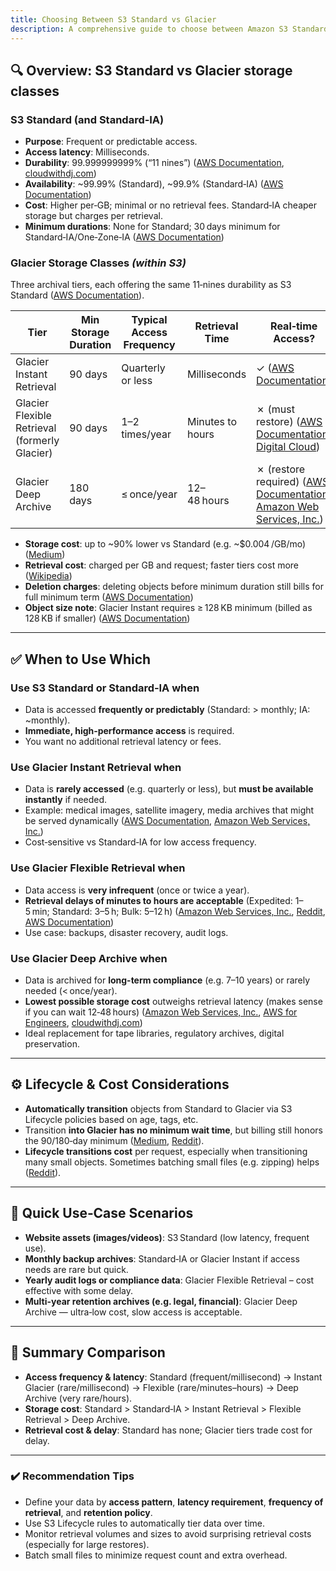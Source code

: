 ```yaml
---
title: Choosing Between S3 Standard vs Glacier
description: A comprehensive guide to choose between Amazon S3 Standard and Glacier storage classes based on your data access patterns and cost considerations.
---
```


## 🔍 Overview: S3 Standard vs Glacier storage classes

### **S3 Standard (and Standard‑IA)**

* **Purpose**: Frequent or predictable access.
* **Access latency**: Milliseconds.
* **Durability**: 99.999999999% (“11 nines”) ([AWS Documentation][1], [cloudwithdj.com][2])
* **Availability**: \~99.99% (Standard), \~99.9% (Standard‑IA) ([AWS Documentation][1])
* **Cost**: Higher per‑GB; minimal or no retrieval fees. Standard‑IA cheaper storage but charges per retrieval.
* **Minimum durations**: None for Standard; 30 days minimum for Standard‑IA/One‑Zone‑IA ([AWS Documentation][1])

### **Glacier Storage Classes** *(within S3)*

Three archival tiers, each offering the same 11‑nines durability as S3 Standard ([AWS Documentation][3]).

| Tier                                          | Min Storage Duration | Typical Access Frequency | Retrieval Time   | Real‑time Access?                                                             |
| --------------------------------------------- | -------------------- | ------------------------ | ---------------- | ----------------------------------------------------------------------------- |
| Glacier Instant Retrieval                     | 90 days              | Quarterly or less        | Milliseconds     | ✓ ([AWS Documentation][3])                                                    |
| Glacier Flexible Retrieval (formerly Glacier) | 90 days              | 1–2 times/year           | Minutes to hours | ✗ (must restore) ([AWS Documentation][3], [Digital Cloud][4])                 |
| Glacier Deep Archive                          | 180 days             | ≤ once/year              | 12–48 hours      | ✗ (restore required) ([AWS Documentation][3], [Amazon Web Services, Inc.][5]) |

* **Storage cost**: up to \~90% lower vs Standard (e.g. \~\$0.004 /GB/mo) ([Medium][6])
* **Retrieval cost**: charged per GB and request; faster tiers cost more ([Wikipedia][7])
* **Deletion charges**: deleting objects before minimum duration still bills for full minimum term ([AWS Documentation][3])
* **Object size note**: Glacier Instant requires ≥ 128 KB minimum (billed as 128 KB if smaller) ([AWS Documentation][3])

---

## ✅ When to Use Which

### Use **S3 Standard** or **Standard‑IA** when

* Data is accessed **frequently or predictably** (Standard: > monthly; IA: \~monthly).
* **Immediate, high‑performance access** is required.
* You want no additional retrieval latency or fees.

### Use **Glacier Instant Retrieval** when

* Data is **rarely accessed** (e.g. quarterly or less), but **must be available instantly** if needed.
* Example: medical images, satellite imagery, media archives that might be served dynamically ([AWS Documentation][1], [Amazon Web Services, Inc.][8])
* Cost‑sensitive vs Standard‑IA for low access frequency.

### Use **Glacier Flexible Retrieval** when

* Data access is **very infrequent** (once or twice a year).
* **Retrieval delays of minutes to hours are acceptable** (Expedited: 1–5 min; Standard: 3–5 h; Bulk: 5–12 h) ([Amazon Web Services, Inc.][8], [Reddit][9], [AWS Documentation][3])
* Use case: backups, disaster recovery, audit logs.

### Use **Glacier Deep Archive** when

* Data is archived for **long-term compliance** (e.g. 7–10 years) or rarely needed (< once/year).
* **Lowest possible storage cost** outweighs retrieval latency (makes sense if you can wait 12‑48 hours) ([Amazon Web Services, Inc.][5], [AWS for Engineers][10], [cloudwithdj.com][2])
* Ideal replacement for tape libraries, regulatory archives, digital preservation.

---

## ⚙️ Lifecycle & Cost Considerations

* **Automatically transition** objects from Standard to Glacier via S3 Lifecycle policies based on age, tags, etc.
* Transition **into Glacier has no minimum wait time**, but billing still honors the 90/180‑day minimum ([Medium][11], [Reddit][12]).
* **Lifecycle transitions cost** per request, especially when transitioning many small objects. Sometimes batching small files (e.g. zipping) helps ([Reddit][13]).

---

## 🧠 Quick Use‑Case Scenarios

* **Website assets (images/videos)**: S3 Standard (low latency, frequent use).
* **Monthly backup archives**: Standard‑IA or Glacier Instant if access needs are rare but quick.
* **Yearly audit logs or compliance data**: Glacier Flexible Retrieval – cost effective with some delay.
* **Multi-year retention archives (e.g. legal, financial)**: Glacier Deep Archive — ultra‑low cost, slow access is acceptable.

---

## 🧩 Summary Comparison

* **Access frequency & latency**: Standard (frequent/millisecond) → Instant Glacier (rare/millisecond) → Flexible (rare/minutes–hours) → Deep Archive (very rare/hours).
* **Storage cost**: Standard > Standard‑IA > Instant Retrieval > Flexible Retrieval > Deep Archive.
* **Retrieval cost & delay**: Standard has none; Glacier tiers trade cost for delay.

---

### ✔️ Recommendation Tips

* Define your data by **access pattern**, **latency requirement**, **frequency of retrieval**, and **retention policy**.
* Use S3 Lifecycle rules to automatically tier data over time.
* Monitor retrieval volumes and sizes to avoid surprising retrieval costs (especially for large restores).
* Batch small files to minimize request count and extra overhead.

[1]: https://docs.aws.amazon.com/AmazonS3/latest/userguide/storage-class-intro.html "Understanding and managing Amazon S3 storage classes - Amazon Simple Storage Service"
[2]: https://cloudwithdj.com/s3-glacier-vs-s3-standard-choosing-the-right-storage-class-for-your-data/ "S3 Glacier VS S3 Standard: Choosing the Right Storage Class for Your Data – Cloud with DJ"
[3]: https://docs.aws.amazon.com/AmazonS3/latest/userguide/glacier-storage-classes.html "Understanding S3 Glacier storage classes for long-term data storage - Amazon Simple Storage Service"
[4]: https://digitalcloud.training/amazon-s3-and-glacier/ "Amazon S3 and Glacier | AWS Cheat Sheet"
[5]: https://aws.amazon.com/s3/storage-classes// "Object Storage Classes – Amazon S3"
[6]: https://medium.com/%40christopheradamson253/introduction-to-aws-s3-glacier-archiving-data-in-the-cloud-3ac456db4259 "Introduction to AWS S3 Glacier: Archiving Data in the Cloud | by Christopher Adamson | Medium"
[7]: https://en.wikipedia.org/wiki/Amazon_S3_Glacier "Amazon S3 Glacier"
[8]: https://aws.amazon.com/s3/storage-classes/glacier/ "Secure archive storage – Amazon S3 Glacier storage classes – AWS"
[9]: https://www.reddit.com/r/aws/comments/p780wd "Is S3 glacier right option for my use case of storing 15TB of data?"
[10]: https://awsforengineers.com/blog/aws-s3-getting-started-understanding-storage-classes/ "AWS S3 Getting Started: Understanding Storage Classes"
[11]: https://medium.com/analytics-vidhya/amazon-s3-storage-classes-d77de43df23d "Amazon Web Service S3 Storage Classes | by Ankit Gupta | Analytics Vidhya | Medium"
[12]: https://www.reddit.com/r/AWSCertifications/comments/1f9f42f "S3 to Glacier question"
[13]: https://www.reddit.com/r/aws/comments/rylpxq "Reduced S3 costs by 60% with S3 Glacier Instant Retrieval storage class"
